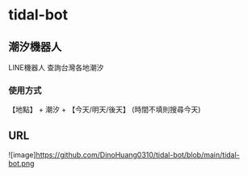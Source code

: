 # tidal-bot

## 潮汐機器人

LINE機器人 查詢台灣各地潮汐

### 使用方式
【地點】 + 潮汐 + 【今天/明天/後天】
(時間不填則搜尋今天)


## URL

![image]https://github.com/DinoHuang0310/tidal-bot/blob/main/tidal-bot.png
